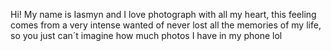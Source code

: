 Hi! My name is Iasmyn and I love photograph with all my heart, this feeling comes from a very intense wanted of never lost all the memories of my life, so you just can´t imagine how much photos I have in my phone lol
